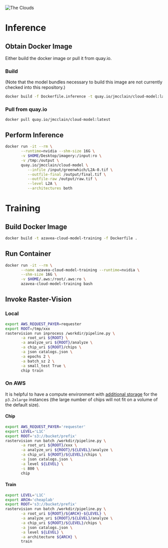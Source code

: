 ![The Clouds](https://upload.wikimedia.org/wikipedia/commons/4/46/Socrates_in_a_basket.jpg)

# Inference #

## Obtain Docker Image ##

Either build the docker image or pull it from quay.io.

### Build ###

(Note that the model bundles necessary to build this image are not currently checked into this repository.)

```bash
docker build -f Dockerfile.inference -t quay.io/jmcclain/cloud-model:latest .
```

### Pull from quay.io ###

```
docker pull quay.io/jmcclain/cloud-model:latest
```

## Perform Inference ##

```bash
docker run -it --rm \
       --runtime=nvidia --shm-size 16G \
       -v $HOME/Desktop/imagery:/input:ro \
       -v /tmp:/output \
       quay.io/jmcclain/cloud-model \
          --infile /input/greenwhich/L2A-0.tif \
          --outfile-final /output/final.tif \
          --outfile-raw /output/raw.tif \
          --level L2A \
          --architectures both
```

# Training #

## Build Docker Image ##

```bash
docker build -t azavea-cloud-model-training -f Dockerfile .
```

## Run Container ##

```bash
docker run -it --rm \
       --name azavea-cloud-model-training --runtime=nvidia \
       --shm-size 16G \
       -v $HOME/.aws:/root/.aws:ro \
       azavea-cloud-model-training bash
```

## Invoke Raster-Vision ##

### Local ###

```bash
export AWS_REQUEST_PAYER=requester
export ROOT=/tmp/xxx
rastervision run inprocess /workdir/pipeline.py \
       -a root_uri ${ROOT} \
       -a analyze_uri ${ROOT}/analyze \
       -a chip_uri ${ROOT}/chips \
       -a json catalogs.json \
       -a epochs 2 \
       -a batch_sz 2 \
       -a small_test True \
       chip train
```

### On AWS ###

It is helpful to have a compute environment with [additional storage](https://aws.amazon.com/premiumsupport/knowledge-center/batch-ebs-volumes-launch-template/) for the `p3.2xlarge` instances (the large number of chips will not fit on a volume of the default size).

#### Chip ####

```bash
export AWS_REQUEST_PAYER='requester'
export LEVEL='L1C'
export ROOT='s3://bucket/prefix'
rastervision run batch /workdir/pipeline.py \
       -a root_uri ${ROOT}/xxx \
       -a analyze_uri ${ROOT}/${LEVEL}/analyze \
       -a chip_uri ${ROOT}/${LEVEL}/chips \
       -a json catalogs.json \
       -a level ${LEVEL} \
       -s 800 \
       chip
```

#### Train ####

```bash
export LEVEL='L1C'
export ARCH='cheaplab'
export ROOT='s3://bucket/prefix'
rastervision run batch /workdir/pipeline.py \
       -a root_uri ${ROOT}/${ARCH}-${LEVEL} \
       -a analyze_uri ${ROOT}/${LEVEL}/analyze \
       -a chip_uri ${ROOT}/${LEVEL}/chips \
       -a json catalogs.json \
       -a level ${LEVEL} \
       -a architecture ${ARCH} \
       train
```
